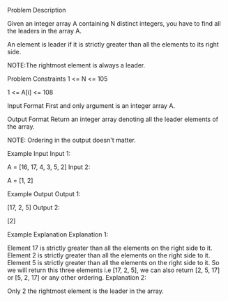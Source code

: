 Problem Description

Given an integer array A containing N distinct integers, you have to find all the leaders in the array A.

 An element is leader if it is strictly greater than all the elements to its right side.

NOTE:The rightmost element is always a leader.



Problem Constraints
1 <= N <= 105

1 <= A[i] <= 108



Input Format
First and only argument is an integer array A.



Output Format
Return an integer array denoting all the leader elements of the array.

NOTE: Ordering in the output doesn't matter.



Example Input
Input 1:

 A = [16, 17, 4, 3, 5, 2]
Input 2:

 A = [1, 2]


Example Output
Output 1:

 [17, 2, 5]
Output 2:

 [2]


Example Explanation
Explanation 1:

 Element 17 is strictly greater than all the elements on the right side to it.
 Element 2 is strictly greater than all the elements on the right side to it.
 Element 5 is strictly greater than all the elements on the right side to it.
 So we will return this three elements i.e [17, 2, 5], we can also return [2, 5, 17] or [5, 2, 17] or any other ordering.
Explanation 2:

 Only 2 the rightmost element is the leader in the array.
